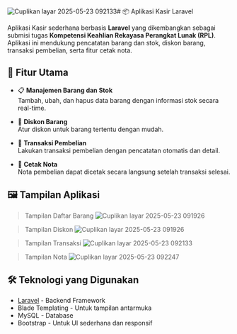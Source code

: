 ![Cuplikan layar 2025-05-23 092133](https://github.com/user-attachments/assets/705c9449-2eff-4f45-84ac-29963968d75e)# 📦 Aplikasi Kasir Laravel

Aplikasi Kasir sederhana berbasis **Laravel** yang dikembangkan sebagai submisi tugas **Kompetensi Keahlian Rekayasa Perangkat Lunak (RPL)**. Aplikasi ini mendukung pencatatan barang dan stok, diskon barang, transaksi pembelian, serta fitur cetak nota.

## 🚀 Fitur Utama

- 📋 **Manajemen Barang dan Stok**  
  Tambah, ubah, dan hapus data barang dengan informasi stok secara real-time.

- 💸 **Diskon Barang**  
  Atur diskon untuk barang tertentu dengan mudah.

- 🛒 **Transaksi Pembelian**  
  Lakukan transaksi pembelian dengan pencatatan otomatis dan detail.

- 🧾 **Cetak Nota**  
  Nota pembelian dapat dicetak secara langsung setelah transaksi selesai.

## 🖼️ Tampilan Aplikasi

>Tampilan Daftar Barang
![Cuplikan layar 2025-05-23 091926](https://github.com/user-attachments/assets/75ea1a12-fe5b-4b0f-907d-47bb7ae4947f)

> Tampilan Diskon
![Cuplikan layar 2025-05-23 091926](https://github.com/user-attachments/assets/747be29c-d16c-42c4-a0e2-a5071992ffe5)

> Tampilan Transaksi
![Cuplikan layar 2025-05-23 092133](https://github.com/user-attachments/assets/3212ec11-4387-44b7-8d53-82f62427fef3)

 > Tampilan Nota
![Cuplikan layar 2025-05-23 092247](https://github.com/user-attachments/assets/4bac1eee-68a9-43de-853e-e2dafe1293b3)


## 🛠️ Teknologi yang Digunakan

- [Laravel](https://laravel.com/) - Backend Framework
- Blade Templating - Untuk tampilan antarmuka
- MySQL - Database
- Bootstrap - Untuk UI sederhana dan responsif



